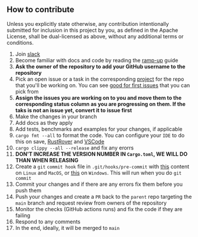 ## How to contribute

Unless you explicitly state otherwise, any contribution intentionally submitted for inclusion in this project by you, as defined in the Apache License, shall be dual-licensed as above, without any additional terms or conditions.

1. Join [slack](https://join.slack.com/t/rencfs/shared_invite/zt-2o4l1tdkk-VJeWIbO2p6zgeafDISPHbQ)
2. Become familiar with docs and code by reading the [ramp-up](Ramp-up.md) guide
3. **Ask the owner of the repository to add your GitHub username to the repository**
4. Pick an open issue or a task in the corresponding [project](https://github.com/users/radumarias/projects/1) for the repo that you'll be working on. You can see [good for first issues](https://github.com/radumarias/rencfs/issues?q=is%3Aissue+is%3Aopen+label%3A%22good+first+issue%22) that you can pick from
5. **Assign the issues you are working on to you and move them to the corresponding status column as you are progressing on them. If the taks is not an issue yet, convert it to issue first**
6. Make the changes in your branch
7. Add docs as they apply
8. Add tests, benchmarks and examples for your changes, if applicable
9. `cargo fmt --all` to format the code. You can configure your `IDE` to do this on
   save, [RustRover](https://www.jetbrains.com/help/rust/rustfmt.html)
   and [VSCode](https://code.visualstudio.com/docs/languages/rust#_formatting)
10. `cargo clippy --all --release` and fix any erorrs
11. **DON'T INCREASE THE VERSION NUMBER IN `Cargo.toml`, WE WILL DO THAN WHEN RELEASING**
12. Create a `git` `commit hook` file in `.git/hooks/pre-commit` with [this](hooks/linux-macos/pre-commit) content on `Linux` and `MacOS`, or [this](hooks/windows/pre-commit) on `Windows`. This will run when you do `git commit`
13. Commit your changes and if there are any errors fix them before you push them
14. Push your changes and create a `PR` back to the `parent` repo targeting the `main` branch and request review from owners of the repository
15. Monitor the checks (GitHub actions runs) and fix the code if they are failing
16. Respond to any comments
17. In the end, ideally, it will be merged to `main`
